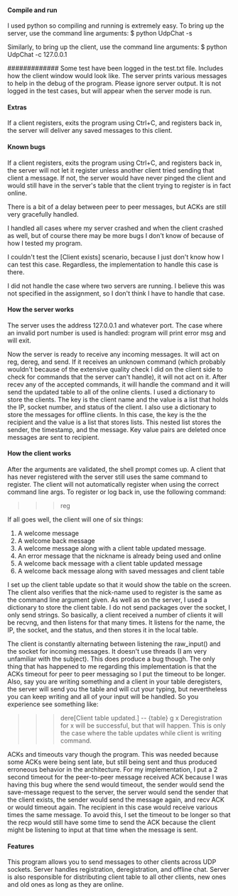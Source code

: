#### Compile and run ####
I used python so compiling and running is extremely easy.
To bring up the server, use the command line arguments:
$ python UdpChat -s <port number>

Similarly, to bring up the client, use the command line arguments:
$ python UdpChat -c <nick-name> 127.0.0.1 <server Port> <client Port>

#############
Some test have been logged in the test.txt file. Includes how the client 
window would look like. The server prints various messages to help in the
debug of the program. Please ignore server output. It is not logged in the
test cases, but will appear when the server mode is run.

#### Extras ####
If a client registers, exits the program using Ctrl+C, and registers back in,
the server will deliver any saved messages to this client.

#### Known bugs ####
If a client registers, exits the program using Ctrl+C, and registers back in,
the server will not let it register unless another client tried sending that
client a message. If not, the server would have never pinged the client and 
would still have in the server's table that the client trying to register is
in fact online.

There is a bit of a delay between peer to peer messages, but ACKs are still very
gracefully handled. 

I handled all cases where my server crashed and when the client crashed as well,
but of course there may be more bugs I don't know of because of how I tested
my program.

I couldn't test the [Client exists] scenario, because I just don't know how I
can test this case. Regardless, the implementation to handle this case is there.

I did not handle the case where two servers are running. I
believe this was not specified in the assignment, so I don't think I have to
handle that case. 

#### How the server works ####
The server uses the address 127.0.0.1 and whatever port. The case where an
invalid port number is used is handled: program will print error msg and will
exit. 

Now the server is ready to receive any incoming messages. It will act on reg,
dereg, and send. If it receives an unknown command (which probably wouldn't
because of the extensive quality check I did on the client side to check for
commands that the server can't handle), it will not act on it. After recev
any of the accepted commands, it will handle the command and it will send the
updated table to all of the online clients. I used a dictionary to store the
clients. The key is the client name and the value is a list that holds the
IP, socket number, and status of the client. I also use a dictionary to store
the messages for offline clients. In this case, the key is the the recipient
and the value is a list that stores lists. This nested list stores the sender,
the timestamp, and the message. Key value pairs are deleted once messages are
sent to recipient. 

#### How the client works ####

After the arguments are validated, the shell prompt comes up. A client that has
never registered with the server still uses the same command to register. The
client will not automatically register when using the correct command line args.
To register or log back in, use the following command:
>>> reg <nick-name>

If all goes well, the client will one of six things:
1. A welcome message
2. A welcome back message
3. A welcome message along with a client table updated message.
4. An error message that the nickname is already being used and online
5. A welcome back message with a client table updated message
6. A welcome back message along with saved messages and client table

I set up the client table update so that it would show the table on the screen.
The client also verifies that the nick-name used to register is the same as the
command line argument given. As well as on the server, I used a dictionary to
store the client table. I do not send packages over the socket, I only send
strings. So basically, a client received a number of clients it will be recvng,
and then listens for that many times. It listens for the name, the IP, the
socket, and the status, and then stores it in the local table.

The client is constantly alternating between listening the raw_input() and the
socket for incoming messages. It doesn't use threads (I am very unfamiliar with
the subject). This does produce a bug though. The only thing that has happened
to me regarding this implementation is that the ACKs timeout for peer to peer
messaging so I put the timeout to be longer. Also, say you are writing something
and a client in your table deregisters, the server will send you the table and
will cut your typing, but nevertheless you can keep writing and all of your 
input will be handled. So you experience see something like:
>>> dere[Client table updated.] -- {table}
>>> g x
Deregistration for x will be successful, but that will happen. This is only the
case where the table updates while client is writing command.

ACKs and timeouts vary though the program. This was needed because some ACKs were
being sent late, but still being sent and thus produced erroneous behavior in the
architecture. For my implementation, I put a 2 second timeout for the peer-to-peer
message received ACK because I was having this bug where the send would timeout, the
sender would send the save-message request to the server, the server would send the
sender that the client exists, the sender would send the message again, and recv
ACK or would timeout again. The recipient in this case would receive various times
the same message. To avoid this, I set the timeout to be longer so that the recp
would still have some time to send the ACK because the client might be listening
to input at that time when the message is sent. 

#### Features ####
This program allows you to send messages to other clients across UDP sockets. 
Server handles registration, deregistration, and offline chat. Server is also
responsible for distributing client table to all other clients, new ones and
old ones as long as they are online.
